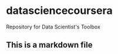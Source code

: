 datasciencecoursera
===================

Repository for Data Scientist's Toolbox
## This is a markdown file
